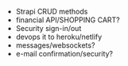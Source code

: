 - Strapi CRUD methods
- financial API/SHOPPING CART?
- Security sign-in/out
- devops it to heroku/netlify
- messages/websockets?
- e-mail confirmation/security?